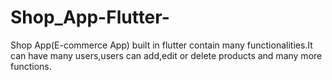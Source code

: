 # Shop_App-Flutter-
Shop App(E-commerce App) built in flutter contain many functionalities.It can have many users,users can add,edit or delete products and many more functions.
